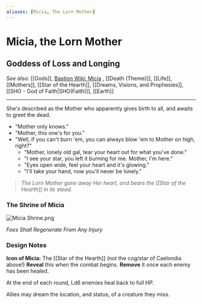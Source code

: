 ```yaml
---
aliases: [Micia, The Lorn Mother]
---
```

# Micia, the Lorn Mother
## Goddess of Loss and Longing
*See also:* [[Gods]], [Bastion Wiki: Micia](https://bastion.fandom.com/wiki/Micia "Micia") , [[Death (Theme)]], [[Life]], [[Mothers]], [[Star of the Hearth]], [[Dreams, Visions, and Prophesies]], [[SHO - God of Faith|SHO(Faith)]], [[Earth]]
___
She's described as the Mother who apparently gives birth to all, and awaits to greet the dead.

-   "Mother only knows."
-   "Mother, this one's for you."
-   "Well, if you can't burn 'em, you can always blow 'em to Mother on high, right?"
    -   "Mother, lonely old gal, tear your heart out for what you've done."
    -   "I see your star, you left it burning for me. Mother, I'm here."
    -   "Eyes open wide, feel your heart and it's glowing."
    -   "I'll take your hand, now you'll never be lonely." 

> *The Lorn Mother gave away Her heart, and bears the [[Star of the Hearth]] in its stead.*

### The Shrine of Micia
![Micia Shrine.png](https://static.wikia.nocookie.net/bastion/images/c/c3/Micia_Shrine.png/revision/latest/scale-to-width-down/116?cb=20120105025914)

*Foes Shall Regenerate From Any Injury*

### Design Notes
**Icon of Micia:** The [[Star of the Hearth]] (not the cog/star of Caelondia above!)
**Reveal** this when the combat begins.
**Remove** it once each enemy has been healed.

At the end of each round, Ld6 enemies heal back to full HP.

Allies may dream the location, and status, of a creature they miss.